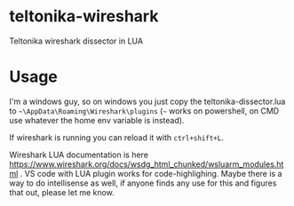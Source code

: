 # teltonika-wireshark
Teltonika wireshark dissector in LUA

# Usage
I'm a windows guy, so on windows you just copy the teltonika-dissector.lua to `~\AppData\Roaming\Wireshark\plugins` (`~` works on powershell, on CMD use whatever the home env variable is instead).

If wireshark is running you can reload it with `ctrl+shift+L`.

Wireshark LUA documentation is here https://www.wireshark.org/docs/wsdg_html_chunked/wsluarm_modules.html . VS code with LUA plugin works for code-highlighing. Maybe there is a way to do intellisense as well, if anyone finds any use for this and figures that out, please let me know.

